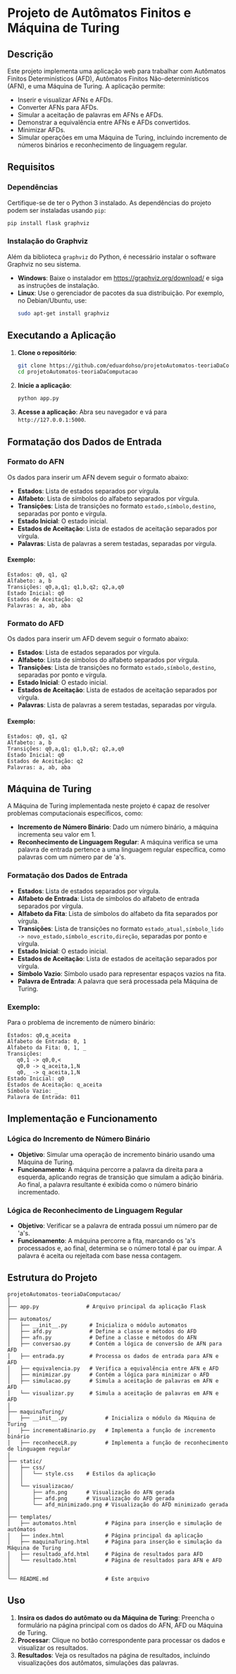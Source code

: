 
# Projeto de Autômatos Finitos e Máquina de Turing

## Descrição
Este projeto implementa uma aplicação web para trabalhar com Autômatos Finitos Determinísticos (AFD), Autômatos Finitos Não-determinísticos (AFN), e uma Máquina de Turing. A aplicação permite:

- Inserir e visualizar AFNs e AFDs.
- Converter AFNs para AFDs.
- Simular a aceitação de palavras em AFNs e AFDs.
- Demonstrar a equivalência entre AFNs e AFDs convertidos.
- Minimizar AFDs.
- Simular operações em uma Máquina de Turing, incluindo incremento de números binários e reconhecimento de linguagem regular.


## Requisitos

### Dependências
Certifique-se de ter o Python 3 instalado. As dependências do projeto podem ser instaladas usando `pip`:

```sh
pip install flask graphviz
```

### Instalação do Graphviz
Além da biblioteca `graphviz` do Python, é necessário instalar o software Graphviz no seu sistema.

- **Windows**: Baixe o instalador em https://graphviz.org/download/ e siga as instruções de instalação.
- **Linux**: Use o gerenciador de pacotes da sua distribuição. Por exemplo, no Debian/Ubuntu, use:
  ```sh
  sudo apt-get install graphviz
  ```

## Executando a Aplicação

1. **Clone o repositório**:
   ```sh
   git clone https://github.com/eduardohso/projetoAutomatos-teoriaDaComputacao.git
   cd projetoAutomatos-teoriaDaComputacao
   ```

2. **Inicie a aplicação**:
   ```sh
   python app.py
   ```

3. **Acesse a aplicação**:
   Abra seu navegador e vá para `http://127.0.0.1:5000`.

## Formatação dos Dados de Entrada

### Formato do AFN
Os dados para inserir um AFN devem seguir o formato abaixo:

- **Estados**: Lista de estados separados por vírgula.
- **Alfabeto**: Lista de símbolos do alfabeto separados por vírgula.
- **Transições**: Lista de transições no formato `estado,símbolo,destino`, separadas por ponto e vírgula.
- **Estado Inicial**: O estado inicial.
- **Estados de Aceitação**: Lista de estados de aceitação separados por vírgula.
- **Palavras**: Lista de palavras a serem testadas, separadas por vírgula.

#### Exemplo:
```
Estados: q0, q1, q2
Alfabeto: a, b
Transições: q0,a,q1; q1,b,q2; q2,a,q0
Estado Inicial: q0
Estados de Aceitação: q2
Palavras: a, ab, aba
```

### Formato do AFD
Os dados para inserir um AFD devem seguir o formato abaixo:

- **Estados**: Lista de estados separados por vírgula.
- **Alfabeto**: Lista de símbolos do alfabeto separados por vírgula.
- **Transições**: Lista de transições no formato `estado,símbolo,destino`, separadas por ponto e vírgula.
- **Estado Inicial**: O estado inicial.
- **Estados de Aceitação**: Lista de estados de aceitação separados por vírgula.
- **Palavras**: Lista de palavras a serem testadas, separadas por vírgula.

#### Exemplo:
```
Estados: q0, q1, q2
Alfabeto: a, b
Transições: q0,a,q1; q1,b,q2; q2,a,q0
Estado Inicial: q0
Estados de Aceitação: q2
Palavras: a, ab, aba
```
## Máquina de Turing
A Máquina de Turing implementada neste projeto é capaz de resolver problemas computacionais específicos, como:

- **Incremento de Número Binário**: Dado um número binário, a máquina incrementa seu valor em 1.
- **Reconhecimento de Linguagem Regular**: A máquina verifica se uma palavra de entrada pertence a uma linguagem regular específica, como palavras com um número par de 'a's.

### Formatação dos Dados de Entrada

- **Estados**: Lista de estados separados por vírgula.
- **Alfabeto de Entrada**: Lista de símbolos do alfabeto de entrada separados por vírgula.
- **Alfabeto da Fita**: Lista de símbolos do alfabeto da fita separados por vírgula.
- **Transições**: Lista de transições no formato `estado_atual,símbolo_lido -> novo_estado,símbolo_escrito,direção`, separadas por ponto e vírgula.
- **Estado Inicial**: O estado inicial.
- **Estados de Aceitação**: Lista de estados de aceitação separados por vírgula.
- **Símbolo Vazio**: Símbolo usado para representar espaços vazios na fita.
- **Palavra de Entrada**: A palavra que será processada pela Máquina de Turing.

### Exemplo:
Para o problema de incremento de número binário:

```
Estados: q0,q_aceita
Alfabeto de Entrada: 0, 1
Alfabeto da Fita: 0, 1, _
Transições: 
   q0,1 -> q0,0,<
   q0,0 -> q_aceita,1,N
   q0,_ -> q_aceita,1,N
Estado Inicial: q0
Estados de Aceitação: q_aceita
Símbolo Vazio: _
Palavra de Entrada: 011
```
## Implementação e Funcionamento
### Lógica do Incremento de Número Binário
- **Objetivo**: Simular uma operação de incremento binário usando uma Máquina de Turing.
- **Funcionamento**: A máquina percorre a palavra da direita para a esquerda, aplicando regras de transição que simulam a adição binária. Ao final, a palavra resultante é exibida como o número binário incrementado.

### Lógica de Reconhecimento de Linguagem Regular
- **Objetivo**: Verificar se a palavra de entrada possui um número par de 'a's.
- **Funcionamento**: A máquina percorre a fita, marcando os 'a's processados e, ao final, determina se o número total é par ou ímpar. A palavra é aceita ou rejeitada com base nessa contagem.

## Estrutura do Projeto

```
projetoAutomatos-teoriaDaComputacao/
│
├── app.py               # Arquivo principal da aplicação Flask
│
├── automatos/
│   ├── __init__.py       # Inicializa o módulo automatos
│   ├── afd.py            # Define a classe e métodos do AFD
│   ├── afn.py            # Define a classe e métodos do AFN
│   ├── conversao.py      # Contém a lógica de conversão de AFN para AFD
│   ├── entrada.py        # Processa os dados de entrada para AFN e AFD
│   ├── equivalencia.py   # Verifica a equivalência entre AFN e AFD
│   ├── minimizar.py      # Contém a lógica para minimizar o AFD
│   ├── simulacao.py      # Simula a aceitação de palavras em AFN e AFD
│   └── visualizar.py     # Simula a aceitação de palavras em AFN e AFD
│
├── maquinaTuring/
│   ├── __init__.py            # Inicializa o módulo da Máquina de Turing
│   ├── incrementaBinario.py   # Implementa a função de incremento binário
│   ├── reconheceLR.py         # Implementa a função de reconhecimento de linguagem regular
│
├── static/
│   ├── css/
│   │   └── style.css    # Estilos da aplicação
│   │
│   └── visualizacao/
│       ├── afn.png      # Visualização do AFN gerada
│       ├── afd.png      # Visualização do AFD gerada
│       └── afd_minimizado.png # Visualização do AFD minimizado gerada
│
├── templates/
│   ├── automatos.html         # Página para inserção e simulação de autômatos
│   ├── index.html             # Página principal da aplicação
│   ├── maquinaTuring.html     # Página para inserção e simulação da Máquina de Turing
│   ├── resultado_afd.html     # Página de resultados para AFD
│   └── resultado.html         # Página de resultados para AFN e AFD
│
│
└── README.md                  # Este arquivo
```

## Uso

1. **Insira os dados do autômato ou da Máquina de Turing**: Preencha o formulário na página principal com os dados do AFN, AFD ou Máquina de Turing.
2. **Processar**: Clique no botão correspondente para processar os dados e visualizar os resultados.
3. **Resultados**: Veja os resultados na página de resultados, incluindo visualizações dos autômatos, simulações das palavras.


